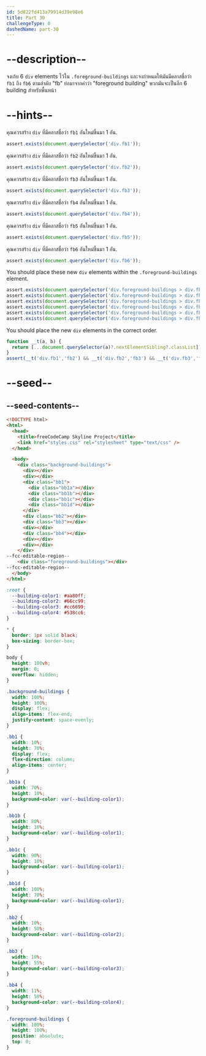 ```yaml
---
id: 5d822fd413a79914d39e98e6
title: Part 30
challengeType: 0
dashedName: part-30
---
```


# --description--

จงเก้บ 6 `div` elements ไว้ใน `.foreground-buildings` และจงกำหนดให้มันมีคลาสชื่อว่า `fb1` ถึง `fb6` ตามลำดับ
"fb" ย่อมาจากคำว่า "foreground building"
พวกมันจะเป็นอีก 6 building สำหรับพื้นหน้า

# --hints--

คุณควรสร้าง `div` ที่มีคลาสชื่อว่า `fb1` อันใหม่ขึ้นมา 1 อัน.

```js
assert.exists(document.querySelector('div.fb1'));
```

คุณควรสร้าง `div` ที่มีคลาสชื่อว่า `fb2` อันใหม่ขึ้นมา 1 อัน.

```js
assert.exists(document.querySelector('div.fb2'));
```

คุณควรสร้าง `div` ที่มีคลาสชื่อว่า `fb3` อันใหม่ขึ้นมา 1 อัน.

```js
assert.exists(document.querySelector('div.fb3'));
```

คุณควรสร้าง `div` ที่มีคลาสชื่อว่า `fb4` อันใหม่ขึ้นมา 1 อัน.

```js
assert.exists(document.querySelector('div.fb4'));
```

คุณควรสร้าง `div` ที่มีคลาสชื่อว่า `fb5` อันใหม่ขึ้นมา 1 อัน.

```js
assert.exists(document.querySelector('div.fb5'));
```

คุณควรสร้าง `div` ที่มีคลาสชื่อว่า `fb6` อันใหม่ขึ้นมา 1 อัน.

```js
assert.exists(document.querySelector('div.fb6'));
```

You should place these new `div` elements within the `.foreground-buildings` element.

```js
assert.exists(document.querySelector('div.foreground-buildings > div.fb1'));
assert.exists(document.querySelector('div.foreground-buildings > div.fb2'));
assert.exists(document.querySelector('div.foreground-buildings > div.fb3'));
assert.exists(document.querySelector('div.foreground-buildings > div.fb4'));
assert.exists(document.querySelector('div.foreground-buildings > div.fb5'));
assert.exists(document.querySelector('div.foreground-buildings > div.fb6'));
```

You should place the new `div` elements in the correct order.

```js
function __t(a, b) {
  return [...document.querySelector(a)?.nextElementSibling?.classList]?.includes(b);
}
assert(__t('div.fb1','fb2') && __t('div.fb2','fb3') && __t('div.fb3','fb4') && __t('div.fb4', 'fb5') && __t('div.fb5', 'fb6'));
```

# --seed--

## --seed-contents--

```html
<!DOCTYPE html>
<html>    
  <head>
    <title>freeCodeCamp Skyline Project</title>
    <link href="styles.css" rel="stylesheet" type="text/css" />   
  </head>

  <body>
    <div class="background-buildings">
      <div></div>
      <div></div>
      <div class="bb1">
        <div class="bb1a"></div>
        <div class="bb1b"></div>
        <div class="bb1c"></div>
        <div class="bb1d"></div>
      </div>
      <div class="bb2"></div>
      <div class="bb3"></div>
      <div></div>
      <div class="bb4"></div>
      <div></div>
      <div></div>
    </div>
--fcc-editable-region--
    <div class="foreground-buildings"></div>
--fcc-editable-region--
  </body>
</html>
```

```css
:root {
  --building-color1: #aa80ff;
  --building-color2: #66cc99;
  --building-color3: #cc6699;
  --building-color4: #538cc6;
}

* {
  border: 1px solid black;
  box-sizing: border-box;
}

body {
  height: 100vh;
  margin: 0;
  overflow: hidden;
}

.background-buildings {
  width: 100%;
  height: 100%;
  display: flex;
  align-items: flex-end;
  justify-content: space-evenly;
}

.bb1 {
  width: 10%;
  height: 70%;
  display: flex;
  flex-direction: column;
  align-items: center;
}

.bb1a {
  width: 70%;
  height: 10%;
  background-color: var(--building-color1);
}

.bb1b {
  width: 80%;
  height: 10%;
  background-color: var(--building-color1);
}

.bb1c {
  width: 90%;
  height: 10%;
  background-color: var(--building-color1);
}

.bb1d {
  width: 100%;
  height: 70%;
  background-color: var(--building-color1);
}

.bb2 {
  width: 10%;
  height: 50%;
  background-color: var(--building-color2);
}

.bb3 {
  width: 10%;
  height: 55%;
  background-color: var(--building-color3);
}

.bb4 {
  width: 11%;
  height: 58%;
  background-color: var(--building-color4);
}

.foreground-buildings {
  width: 100%;
  height: 100%;
  position: absolute;
  top: 0;
}

```

